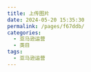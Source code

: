 ```yaml
---
title: 上传图片
date: 2024-05-20 15:35:30
permalink: /pages/f67ddb/
categories: 
  - 亚马逊运营
  - 类目
tags: 
  - 亚马逊运营
---
```

